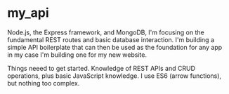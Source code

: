 # my_api
Node.js, the Express framework, and MongoDB, I'm focusing on the fundamental REST routes and basic database interaction. I'm building a simple API boilerplate that can then be used as the foundation for any app in my case I'm building one for my new website.

Things neeed to get started. Knowledge of REST APIs and CRUD operations, plus basic JavaScript knowledge. I use ES6 (arrow functions), but nothing too complex.



